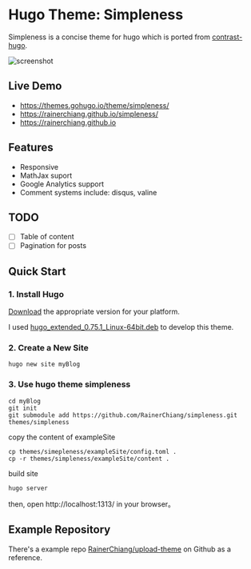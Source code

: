 # Hugo Theme: Simpleness

Simpleness is a concise theme for hugo which is ported from [contrast-hugo](https://github.com/niklasbuschmann/contrast-hugo).

![screenshot](https://raw.githubusercontent.com/RainerChiang/simpleness/master/images/screenshot.png)

## Live Demo

- https://themes.gohugo.io/theme/simpleness/
- https://rainerchiang.github.io/simpleness/
- https://rainerchiang.github.io

## Features

- Responsive
- MathJax suport
- Google Analytics support
- Comment systems include: disqus, valine

## TODO

- [ ] Table of content
- [ ] Pagination for posts

## Quick Start

### 1. Install Hugo

[Download](https://github.com/gohugoio/hugo/releases) the appropriate version for your platform. 

I used [hugo_extended_0.75.1_Linux-64bit.deb](https://github.com/gohugoio/hugo/releases/download/v0.75.1/hugo_extended_0.75.1_Linux-64bit.deb) to develop this theme.

### 2. Create a New Site

```shell
hugo new site myBlog
```

### 3. Use hugo theme simpleness

```shell
cd myBlog
git init
git submodule add https://github.com/RainerChiang/simpleness.git themes/simpleness
```

copy the content of exampleSite

```shell
cp themes/simepleness/exampleSite/config.toml .
cp -r themes/simpleness/exampleSite/content .
```

build site

```shell
hugo server
```

then, open http://localhost:1313/ in your browser。

## Example Repository

There's a example repo [RainerChiang/upload-theme](https://github.com/RainerChiang/upload-theme) on Github as a reference.